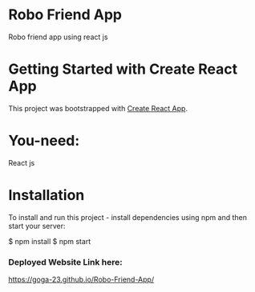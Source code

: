 # Robo Friend App
Robo friend app using react js

# Getting Started with Create React App

This project was bootstrapped with [Create React App](https://github.com/facebook/create-react-app).

# You-need:
React js

# Installation
To install and run this project - install dependencies using npm and then start your server:

$ npm install
$ npm start

### Deployed Website Link here: 
  https://goga-23.github.io/Robo-Friend-App/
